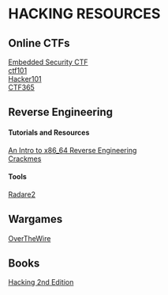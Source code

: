 # HACKING RESOURCES

## Online CTFs

[Embedded Security CTF][1]  
[ctf101][4]  
[Hacker101][7]  
[CTF365][9]

## Reverse Engineering

#### Tutorials and Resources
[An Intro to x86_64 Reverse Engineering][2]  
[Crackmes][3]  

#### Tools
[Radare2][6]  

## Wargames

[OverTheWire][5]  

## Books
[Hacking 2nd Edition][8]  

[1]: https://microcorruption.com/login
[2]: https://leotindall.com/tutorial/an-intro-to-x86_64-reverse-engineering/
[3]: https://crackmes.one/
[4]: https://ctf101.org/
[5]: http://overthewire.org/wargames/
[6]: https://github.com/radareorg/radare2
[7]: https://www.hacker101.com/
[8]: https://www.amazon.com/Hacking-Art-Exploitation-Jon-Erickson/dp/1593271441/ref=mp_s_a_1_3?keywords=hacking+2nd+edition&qid=1568317614&sprefix=hacking+2nd+ed&sr=8-3
[9]: https://ctf365.com/
